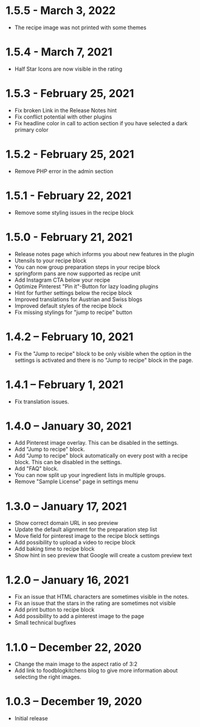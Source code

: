# 1.5.5 - March 3, 2022
- The recipe image was not printed with some themes

# 1.5.4 - March 7, 2021
- Half Star Icons are now visible in the rating

# 1.5.3 - February 25, 2021
- Fix broken Link in the Release Notes hint
- Fix conflict potential with other plugins
- Fix headline color in call to action section if you have selected a dark primary color

# 1.5.2 - February 25, 2021
- Remove PHP error in the admin section

# 1.5.1 - February 22, 2021
- Remove some styling issues in the recipe block

# 1.5.0 - February 21, 2021
- Release notes page which informs you about new features in the plugin
- Utensils to your recipe block
- You can now group preparation steps in your recipe block
- springform pans are now supported as recipe unit
- Add Instagram CTA below your recipe
- Optimize Pinterest "Pin it"-Button for lazy loading plugins 
- Hint for further settings below the recipe block
- Improved translations for Austrian and Swiss blogs
- Improved default styles of the recipe block
- Fix missing stylings for "jump to recipe" button

# 1.4.2 – February 10, 2021
- Fix the "Jump to recipe" block to be only visible when the option in the settings is activated and there is no "Jump to recipe" block in the page.

# 1.4.1 – February 1, 2021
- Fix translation issues.

# 1.4.0 – January 30, 2021
- Add Pinterest image overlay. This can be disabled in the settings.
- Add "Jump to recipe" block.
- Add "Jump to recipe" block automatically on every post with a recipe block. This can be disabled in the settings.
- Add "FAQ" block.
- You can now split up your ingredient lists in multiple groups.
- Remove "Sample License" page in settings menu

# 1.3.0 – January 17, 2021
- Show correct domain URL in seo preview
- Update the default alignment for the preparation step list
- Move field for pinterest image to the recipe block settings
- Add possibility to upload a video to recipe block
- Add baking time to recipe block
- Show hint in seo preview that Google will create a custom preview text

# 1.2.0 – January 16, 2021
- Fix an issue that HTML characters are sometimes visible in the notes.
- Fix an issue that the stars in the rating are sometimes not visible
- Add print button to recipe block
- Add possibility to add a pinterest image to the page
- Small technical bugfixes

# 1.1.0 – December 22, 2020
- Change the main image to the aspect ratio of 3:2
- Add link to foodblogkitchens blog to give more information about selecting the right images.

# 1.0.3 – December 19, 2020
- Initial release